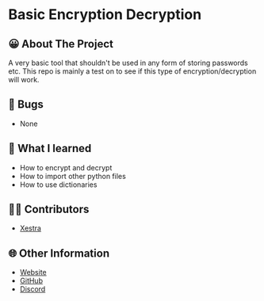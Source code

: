 # Basic Encryption Decryption

## 😀 About The Project
A very basic tool that shouldn't be used in any form of storing passwords etc. This repo is mainly a test on to see if this type of encryption/decryption will work.

## 👿 Bugs
- None

## 🤔 What I learned
- How to encrypt and decrypt
- How to import other python files
- How to use dictionaries

## 👨‍💻 Contributors
- [Xestra](https://github.com/Xestra1)

## 🌐 Other Information
- [Website](https://xestra.us/)
- [GitHub](https://github.com/Xestra1) 
- [Discord](https://discord.gg/gRS7gw4)